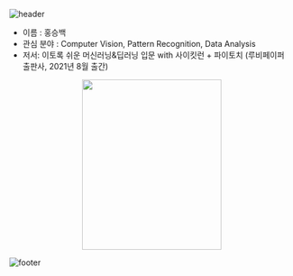 ![header](https://capsule-render.vercel.app/api?type=waving&&color=gradient&height=80&section=header&fontSize=90)

- 이름 : 홍승백
- 관심 분야 : Computer Vision, Pattern Recognition, Data Analysis
- 저서: 이토록 쉬운 머신러닝&딥러닝 입문 with 사이킷런 + 파이토치 (루비페이퍼 출판사, 2021년 8월 출간)
<div align="center">
  <img src="https://user-images.githubusercontent.com/30026090/130721880-2fc88b56-51d0-46a1-9a02-5d99903f5e4c.png"  width="247" height="302">  
</div>

![footer](https://capsule-render.vercel.app/api?type=waving&&color=gradient&height=80&section=footer&fontSize=90)


